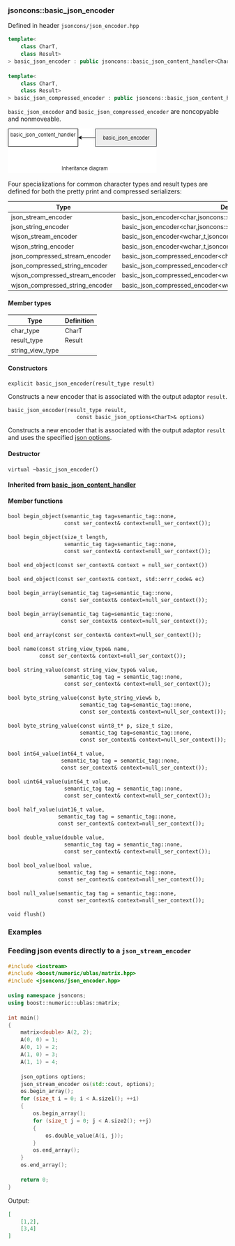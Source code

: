 ### jsoncons::basic_json_encoder

Defined in header `jsoncons/json_encoder.hpp`

```c++
template<
    class CharT,
    class Result>
> basic_json_encoder : public jsoncons::basic_json_content_handler<CharT>

template<
    class CharT,
    class Result>
> basic_json_compressed_encoder : public jsoncons::basic_json_content_handler<CharT>
```

`basic_json_encoder` and `basic_json_compressed_encoder` are noncopyable and nonmoveable.

![basic_json_encoder](./diagrams/json_encoder.png)

Four specializations for common character types and result types are defined
for both the pretty print and compressed serializers:

Type                       |Definition
---------------------------|------------------------------
json_stream_encoder            |basic_json_encoder<char,jsoncons::stream_result<char>>
json_string_encoder     |basic_json_encoder<char,jsoncons::string_result<std::string>>
wjson_stream_encoder           |basic_json_encoder<wchar_t,jsoncons::stream_result<wchar_t>>
wjson_string_encoder    |basic_json_encoder<wchar_t,jsoncons::string_result<std::wstring>>
json_compressed_stream_encoder            |basic_json_compressed_encoder<char,jsoncons::stream_result<char>>
json_compressed_string_encoder     |basic_json_compressed_encoder<char,jsoncons::string_result<std::string>>
wjson_compressed_stream_encoder           |basic_json_compressed_encoder<wchar_t,jsoncons::stream_result<wchar_t>>
wjson_compressed_string_encoder    |basic_json_compressed_encoder<wchar_t,jsoncons::string_result<std::wstring>>

#### Member types

Type                       |Definition
---------------------------|------------------------------
char_type                  |CharT
result_type                |Result
string_view_type           |

#### Constructors

    explicit basic_json_encoder(result_type result)
Constructs a new encoder that is associated with the output adaptor `result`.

    basic_json_encoder(result_type result, 
                          const basic_json_options<CharT>& options)
Constructs a new encoder that is associated with the output adaptor `result` 
and uses the specified [json options](basic_json_options.md). 

#### Destructor

    virtual ~basic_json_encoder()

#### Inherited from [basic_json_content_handler](../basic_json_content_handler.md)

#### Member functions

    bool begin_object(semantic_tag tag=semantic_tag::none,
                      const ser_context& context=null_ser_context()); 

    bool begin_object(size_t length, 
                      semantic_tag tag=semantic_tag::none,
                      const ser_context& context=null_ser_context()); 

    bool end_object(const ser_context& context = null_ser_context())

    bool end_object(const ser_context& context, std::errr_code& ec)

    bool begin_array(semantic_tag tag=semantic_tag::none,
                     const ser_context& context=null_ser_context()); 

    bool begin_array(semantic_tag tag=semantic_tag::none,
                     const ser_context& context=null_ser_context()); 

    bool end_array(const ser_context& context=null_ser_context()); 

    bool name(const string_view_type& name, 
              const ser_context& context=null_ser_context()); 

    bool string_value(const string_view_type& value, 
                      semantic_tag tag = semantic_tag::none, 
                      const ser_context& context=null_ser_context());

    bool byte_string_value(const byte_string_view& b, 
                           semantic_tag tag=semantic_tag::none, 
                           const ser_context& context=null_ser_context()); 

    bool byte_string_value(const uint8_t* p, size_t size, 
                           semantic_tag tag=semantic_tag::none, 
                           const ser_context& context=null_ser_context()); 

    bool int64_value(int64_t value, 
                     semantic_tag tag = semantic_tag::none, 
                     const ser_context& context=null_ser_context());

    bool uint64_value(uint64_t value, 
                      semantic_tag tag = semantic_tag::none, 
                      const ser_context& context=null_ser_context()); 

    bool half_value(uint16_t value, 
                    semantic_tag tag = semantic_tag::none, 
                    const ser_context& context=null_ser_context()); 

    bool double_value(double value, 
                      semantic_tag tag = semantic_tag::none, 
                      const ser_context& context=null_ser_context()); 

    bool bool_value(bool value, 
                    semantic_tag tag = semantic_tag::none,
                    const ser_context& context=null_ser_context());  

    bool null_value(semantic_tag tag = semantic_tag::none,
                    const ser_context& context=null_ser_context());  

    void flush()

### Examples

### Feeding json events directly to a `json_stream_encoder`
```c++
#include <iostream>
#include <boost/numeric/ublas/matrix.hpp>
#include <jsoncons/json_encoder.hpp>

using namespace jsoncons;
using boost::numeric::ublas::matrix;

int main()
{
    matrix<double> A(2, 2);
    A(0, 0) = 1;
    A(0, 1) = 2;
    A(1, 0) = 3;
    A(1, 1) = 4;

    json_options options;
    json_stream_encoder os(std::cout, options); 
    os.begin_array();
    for (size_t i = 0; i < A.size1(); ++i)
    {
        os.begin_array();
        for (size_t j = 0; j < A.size2(); ++j)
        {
            os.double_value(A(i, j));
        }
        os.end_array();
    }
    os.end_array();

    return 0;
}
```

Output:

```json
[
    [1,2],
    [3,4]
]
```
